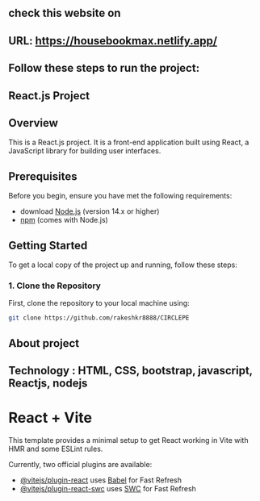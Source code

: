 ## check this website on
## URL: https://housebookmax.netlify.app/

## Follow these steps to run the project:
## React.js Project



## Overview

This is a React.js project. It is a front-end application built using React, a JavaScript library for building user interfaces.

## Prerequisites

Before you begin, ensure you have met the following requirements:
- download [Node.js](https://nodejs.org/) (version 14.x or higher)
- [npm](https://www.npmjs.com/) (comes with Node.js)

## Getting Started

To get a local copy of the project up and running, follow these steps:

### 1. Clone the Repository

First, clone the repository to your local machine using:

```bash
git clone https://github.com/rakeshkr8888/CIRCLEPE
```


## About project
## Technology : HTML, CSS, bootstrap, javascript, Reactjs, nodejs

# React + Vite

This template provides a minimal setup to get React working in Vite with HMR and some ESLint rules.

Currently, two official plugins are available:

- [@vitejs/plugin-react](https://github.com/vitejs/vite-plugin-react/blob/main/packages/plugin-react/README.md) uses [Babel](https://babeljs.io/) for Fast Refresh
- [@vitejs/plugin-react-swc](https://github.com/vitejs/vite-plugin-react-swc) uses [SWC](https://swc.rs/) for Fast Refresh
